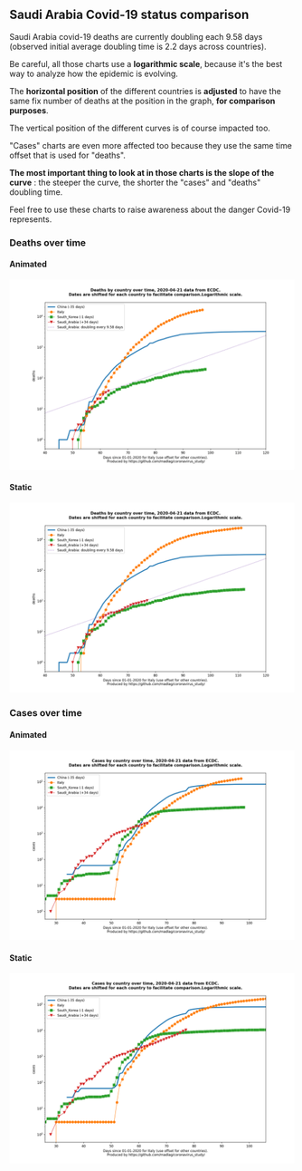 ## Saudi Arabia Covid-19 status comparison 

Saudi Arabia covid-19 deaths are currently doubling each 9.58 days (observed initial average doubling time is 2.2 days across countries).



Be careful, all those charts use a **logarithmic scale**, because it's the best way to analyze how the epidemic is evolving.
 
The **horizontal position** of the different countries is **adjusted** to have the same fix number of deaths at the position in the graph, **for comparison purposes**.

The vertical position of the different curves is of course impacted too.

"Cases" charts are even more affected too because they use the same time offset that is used for "deaths".

**The most important thing to look at in those charts is the slope of the curve** : the steeper the curve, the shorter the "cases" and "deaths" doubling time.

Feel free to use these charts to raise awareness about the danger Covid-19 represents. 


 
### Deaths over time
 
#### Animated
![Saudi Arabia covid-19 deaths animated chart](https://raw.githubusercontent.com/madlag/coronavirus_study/master/notebooks/graphs/2020-04-21/countries/Saudi_Arabia/2020-04-21_Saudi_Arabia_deaths.gif "Saudi Arabia covid-19 deaths animated chart")   
 
#### Static
![Saudi Arabia covid-19 deaths static chart](https://raw.githubusercontent.com/madlag/coronavirus_study/master/notebooks/graphs/2020-04-21/countries/Saudi_Arabia/2020-04-21_Saudi_Arabia_deaths.png "Saudi Arabia covid-19 deaths static chart")   

 
### Cases over time
 
#### Animated
![Saudi Arabia covid-19 cases animated chart](https://raw.githubusercontent.com/madlag/coronavirus_study/master/notebooks/graphs/2020-04-21/countries/Saudi_Arabia/2020-04-21_Saudi_Arabia_cases.gif "Saudi Arabia covid-19 cases animated chart")   
 
#### Static
![Saudi Arabia covid-19 cases static chart](https://raw.githubusercontent.com/madlag/coronavirus_study/master/notebooks/graphs/2020-04-21/countries/Saudi_Arabia/2020-04-21_Saudi_Arabia_cases.png "Saudi Arabia covid-19 cases static chart")   

